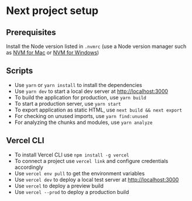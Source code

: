 # Next project setup

## Prerequisites

Install the Node version listed in `.nvmrc` (use a Node version manager such as [NVM for Mac](https://github.com/nvm-sh/nvm) or [NVM for Windows](https://github.com/coreybutler/nvm-windows))

## Scripts

- Use `yarn` or `yarn install` to install the dependencies
- Use `yarn dev` to start a local dev server at [http://localhost:3000](http://localhost:3000)
- To build the application for production, use `yarn build`
- To start a production server, use `yarn start`
- To export application as static HTML, use `next build && next export`
- For checking on unused imports, use `yarn find:unused`
- For analyzing the chunks and modules, use `yarn analyze`

## Vercel CLI

- To install Vercel CLI use `npm install -g vercel`
- To connect a project use `vercel link` and configure credentials accordingly
- Use `vercel env pull` to get the environment variables
- Use `vercel dev` to deploy a local test server at [http://localhost:3000](http://localhost:3000)
- Use `vercel` to deploy a preview build
- Use `vercel --prod` to deploy a production build
